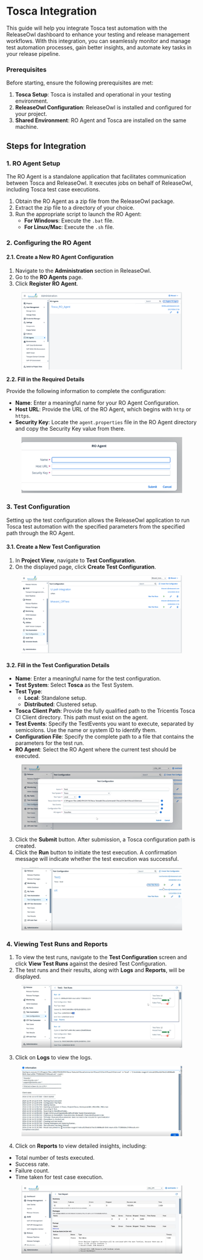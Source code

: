 # Tosca Integration

This guide will help you integrate Tosca test automation with the ReleaseOwl dashboard to enhance your testing and release management workflows. With this integration, you can seamlessly monitor and manage test automation processes, gain better insights, and automate key tasks in your release pipeline.

### Prerequisites

Before starting, ensure the following prerequisites are met:

1. **Tosca Setup**: Tosca is installed and operational in your testing environment.
2. **ReleaseOwl Configuration**: ReleaseOwl is installed and configured for your project.
3. **Shared Environment**: RO Agent and Tosca are installed on the same machine.

## Steps for Integration

### 1. RO Agent Setup

The RO Agent is a standalone application that facilitates communication between Tosca and ReleaseOwl. It executes jobs on behalf of ReleaseOwl, including Tosca test case executions.

1. Obtain the RO Agent as a zip file from the ReleaseOwl package.
2. Extract the zip file to a directory of your choice.
3. Run the appropriate script to launch the RO Agent:
   * **For Windows**: Execute the `.bat` file.
   * **For Linux/Mac**: Execute the `.sh` file.

### 2. Configuring the RO Agent

#### **2.1. Create a New RO Agent Configuration**

1. Navigate to the **Administration** section in ReleaseOwl.
2. Go to the **RO Agents** page.
3. Click **Register RO Agent**.

<figure><img src="../../.gitbook/assets/image (544).png" alt=""><figcaption></figcaption></figure>

**2.2. Fill in the Required Details**

Provide the following information to complete the configuration:

* **Name**: Enter a meaningful name for your RO Agent Configuration.
* **Host URL**: Provide the URL of the RO Agent, which begins with `http` or `https`.
* **Security Key**: Locate the `agent.properties` file in the RO Agent directory and copy the Security Key value from there.

<figure><img src="../../.gitbook/assets/image (543).png" alt=""><figcaption></figcaption></figure>

### 3. Test Configuration

Setting up the test configuration allows the ReleaseOwl application to run Tosca test automation with the specified parameters from the specified path through the RO Agent.

#### **3.1. Create a New Test Configuration**

1. In **Project View**, navigate to **Test Configuration**.
2. On the displayed page, click **Create Test Configuration**.

<figure><img src="../../.gitbook/assets/image (542).png" alt=""><figcaption></figcaption></figure>

#### **3.2. Fill in the Test Configuration Details**

* **Name**: Enter a meaningful name for the test configuration.
* **Test System**: Select **Tosca** as the Test System.
* **Test Type**:
  * **Local**: Standalone setup.
  * **Distributed**: Clustered setup.
* **Tosca Client Path**: Provide the fully qualified path to the Tricentis Tosca CI Client directory. This path must exist on the agent.
* **Test Events**: Specify the TestEvents you want to execute, separated by semicolons. Use the name or system ID to identify them.
* **Configuration File**: Specify the complete path to a file that contains the parameters for the test run.
* **RO Agent**: Select the RO Agent where the current test should be executed.

<figure><img src="../../.gitbook/assets/image (541).png" alt=""><figcaption></figcaption></figure>

3. Click the **Submit** button. After submission, a Tosca configuration path is created.
4. Click the **Run** button to initiate the test execution. A confirmation message will indicate whether the test execution was successful.

<figure><img src="../../.gitbook/assets/image (540).png" alt=""><figcaption></figcaption></figure>

### 4. Viewing Test Runs and Reports

1. To view the test runs, navigate to the **Test Configuration** screen and click **View Test Runs** against the desired Test Configuration.
2. The test runs and their results, along with **Logs** and **Reports**, will be displayed.

<figure><img src="../../.gitbook/assets/image (539).png" alt=""><figcaption></figcaption></figure>

3. Click on **Logs** to view the logs.

<figure><img src="../../.gitbook/assets/image (538).png" alt=""><figcaption></figcaption></figure>

4. Click on **Reports** to view detailed insights, including:

* Total number of tests executed.
* Success rate.
* Failure count.
* Time taken for test case execution.

<figure><img src="../../.gitbook/assets/image (537).png" alt=""><figcaption></figcaption></figure>
